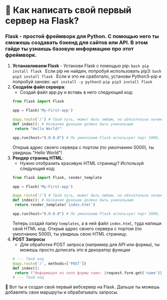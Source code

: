 # 🚀 Как написать свой первый сервер на Flask?

### Flask - простой фреймворк для Python. С помощью него ты сможешь создавать бэкенд для сайтов или API. В этом гайде ты узнаешь базовую информацию про этот фреймворк.

1. **Устанавливаем Flask**
       - Установи Flask с помощью pip:
       ```bash
       pip install flask
       ```
       Если pip не найден, попробуй использовать pip3:
       ```bash
       pip3 install flask
       ```
       Если и это не сработало, установи Python3-pip и попробуй заново:
       ```
       apt install -y python3-pip
       pip3 install flask
       ```
2. **Создаём файл сервера**:
   - Создай файл app.py и вставь в него следующий код:
   ```py
   from flask import Flask

   app = Flask('My-First-app')

   @app.route('/') # Твой путь, может быть любым, но обязательно начинается со /, его ты будешь открывать в браузере
   def index(): # Название функции должно быть уникальным
    return "Hello World!"

   app.run(host="0.0.0.0") # По умолчанию Flask использует порт 5000, но если нужно ты можешь установить любой другой, добавь в app.run ", port=твой_порт"
   ```
   Открыв адрес своего сервера с портом (по умолчанию 5000), ты увидишь "Hello World"!
3. **Рендер страниц HTML**:
   - Нужно отобразить красивую HTML страницу? Используй следующий код:
   ```py
   from flask import Flask, render_template

   app = Flask('My-First-app')

   @app.route('/') # Твой путь, может быть любым, но обязательно начинается со /, его ты будешь открывать в браузере
   def index(): # Название функции должно быть уникальным
    return render_template('index.html')

   app.run(host="0.0.0.0") # По умолчанию Flask использует порт 5000, но если нужно ты можешь установить любой другой, добавь в app.run ", port=твой_порт"
   ```
   Теперь создай папку `templates`, а в ней файл `index.html`, туда напиши свой HTML код.
   Открыв адрес своего сервера с портом (по умолчанию 5000), ты увидишь свою HTML страницу.
4. **POST Запросы**
   - Для обработки POST запроса (например для API или формы), ты можешь просто дописать это в декоратор функции
   ```py
   # --- Твой код
   @app.route('/', methods=['POST'])
   def index():
    return f"Информация из поля формы name: {request.form.get('name')}"
   # --- Твой код
🎉 Вот ты и создал свой первый вебсервер на Flask. Дальше ты можешь добавлять свои маршруты и обрабатывать запросы.